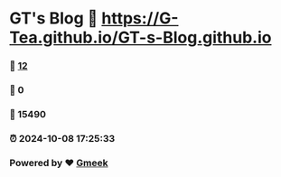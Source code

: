 # GT's Blog :link: https://G-Tea.github.io/GT-s-Blog.github.io 
### :page_facing_up: [12](https://G-Tea.github.io/GT-s-Blog.github.io/tag.html) 
### :speech_balloon: 0 
### :hibiscus: 15490 
### :alarm_clock: 2024-10-08 17:25:33 
### Powered by :heart: [Gmeek](https://github.com/Meekdai/Gmeek)
